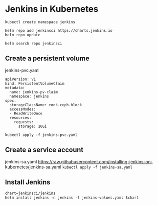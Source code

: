 # Jenkins in Kubernetes

`kubectl create namespace jenkins`

```
helm repo add jenkinsci https://charts.jenkins.io
helm repo update
```

`helm search repo jenkinsci`


## Create a persistent volume
jenkins-pvc.yaml
```
apiVersion: v1
kind: PersistentVolumeClaim
metadata:
  name: jenkins-pv-claim
  namespace: jenkins
spec:
  storageClassName: rook-ceph-block
  accessModes:
  - ReadWriteOnce
  resources:
    requests:
      storage: 10Gi
```

`kubectl apply -f jenkins-pvc.yaml`

## Create a service account
jenkins-sa.yaml
https://raw.githubusercontent.com/installing-jenkins-on-kubernetes/jenkins-sa.yaml
`kubectl apply -f jenkins-sa.yaml`

## Install Jenkins
```
chart=jenkinsci/jenkins
helm install jenkins -n jenkins -f jenkins-values.yaml $chart
```
